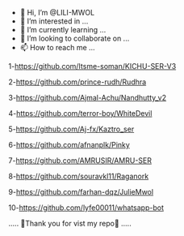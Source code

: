 - 👋 Hi, I’m @LILI-MWOL
- 👀 I’m interested in ...
- 🌱 I’m currently learning ...
- 💞️ I’m looking to collaborate on ...
- 📫 How to reach me ...

<!---
LILI-MWOL/LILI-MWOL is a ✨ special ✨ repository because its `README.md` (this file) appears on your GitHub profile.
You can click the Preview link to take a look at your changes.
--->
1-https://github.com/Itsme-soman/KICHU-SER-V3

2-https://github.com/prince-rudh/Rudhra

3-https://github.com/Ajmal-Achu/Nandhutty_v2

4-https://github.com/terror-boy/WhiteDevil

5-https://github.com/Aj-fx/Kaztro_ser

6-https://github.com/afnanplk/Pinky

7-https://github.com/AMRUSIR/AMRU-SER

8-https://github.com/souravkl11/Raganork

9-https://github.com/farhan-dqz/JulieMwol

10-https://github.com/lyfe00011/whatsapp-bot


..... 💝Thank you for vist my repo💝  .....
